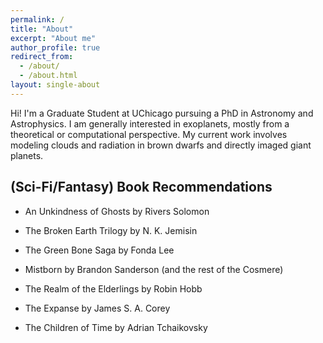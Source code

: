```yaml
---
permalink: /
title: "About"
excerpt: "About me"
author_profile: true
redirect_from:
  - /about/
  - /about.html
layout: single-about
---
```


Hi!  I'm a Graduate Student at UChicago pursuing a PhD in Astronomy and Astrophysics.  I am generally interested in exoplanets, mostly from a theoretical or computational perspective.  My current work involves modeling clouds and radiation in brown dwarfs and directly imaged giant planets.



## (Sci-Fi/Fantasy) Book Recommendations
- An Unkindness of Ghosts by Rivers Solomon

- The Broken Earth Trilogy by N. K. Jemisin

- The Green Bone Saga by Fonda Lee

- Mistborn by Brandon Sanderson (and the rest of the Cosmere)

- The Realm of the Elderlings by Robin Hobb

- The Expanse by James S. A. Corey

- The Children of Time by Adrian Tchaikovsky
